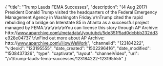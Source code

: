 {
    "title": "Trump Lauds FEMA Successes",
    "description": "(4 Aug 2017) President Donald Trump visited the headquarters of the Federal Emergency Management Agency in Washingotn Friday.\r\nTrump cited the rapid rebuliding of a bridge on Interstate 85 in Atlanta as a successful project managed by FEMA.\r\n\r\n\r\nYou can license this story through AP Archive: http:\/\/www.aparchive.com\/metadata\/youtube\/5de351f5ad0dcbbb232dd3e928e04737 \r\nFind out more about AP Archive: http:\/\/www.aparchive.com\/HowWeWork",
    "channelid": "123184222",
    "videoid": "123195555",
    "date_created": "1502296416",
    "date_modified": "1508437326",
    "type": "captivate",
    "layout": "channelVideo",
    "url": "\/c1\/trump-lauds-fema-successes\/123184222-123195555"
}